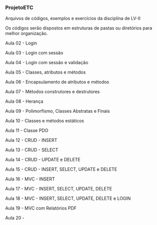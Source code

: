 ### ProjetoETC

Arquivos de códigos, exemplos e exercícios da disciplina de LV-II

Os códigos serão dispostos em estruturas de pastas ou diretórios para melhor organização.

Aula 02 - Login

Aula 03 - Login com sessão

Aula 04 - Login com sessão e validação

Aula 05 - Classes, atributos e métodos

Aula 06 - Encapsulamento de atributos e métodos

Aula 07 - Métodos construtores e destrutores

Aula 08 - Herança

Aula 09 - Polimorfismo, Classes Abstratas e Finais

Aula 10 - Classes e métodos estáticos

Aula 11 - Classe PDO

Aula 12 - CRUD - INSERT

Aula 13 - CRUD - SELECT

Aula 14 - CRUD - UPDATE e DELETE

Aula 15 - CRUD - INSERT, SELECT, UPDATE e DELETE

Aula 16 - MVC - INSERT

Aula 17 - MVC - INSERT, SELECT, UPDATE, DELETE

Aula 18 - MVC - INSERT, SELECT, UPDATE, DELETE e LOGIN

Aula 19 - MVC com Relatórios PDF

Aula 20 - 

